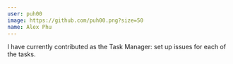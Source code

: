 ```yaml
---
user: puh00
image: https://github.com/puh00.png?size=50
name: Alex Phu
---
```

I have currently contributed as the Task Manager: set up issues for each of the tasks.

<!-- 
Note: Please put down your own information, and register your real contribution. Check the md syntax and DO NOT set up a table...
-->
